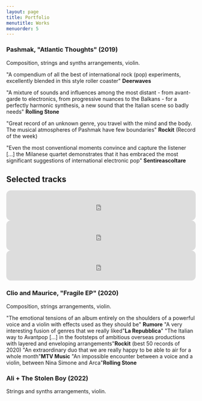 ```yaml
---
layout: page
title: Portfolio
menutitle: Works
menuorder: 5
---
```


### Pashmak, "Atlantic Thoughts" (2019)

Composition, strings and synths arrangements, violin.

"A compendium of all the best of international rock (pop) experiments, excellently blended in this style roller coaster" <b>Deerwaves</b>

"A mixture of sounds and influences among the most distant - from avant-garde  to electronics, from progressive nuances to the Balkans - for a perfectly harmonic synthesis, a new sound that the Italian scene so badly needs" <b>Rolling Stone</b>

"Great record of an unknown genre, you travel with the mind and the body. The musical atmospheres of Pashmak have few boundaries" <b>Rockit</b> (Record of the week)

"Even the most conventional moments convince and capture the listener [...] the Milanese quartet demonstrates that it has embraced the most significant suggestions of international electronic pop" <b>Sentireascoltare</b>

## Selected tracks

<iframe style="border-radius:12px" src="https://open.spotify.com/embed/track/72DekUA3ExFWMYlB3xtQEO?utm_source=generator&theme=0" width="100%" height="80" frameBorder="0" allowfullscreen="" allow="autoplay; clipboard-write; encrypted-media; fullscreen; picture-in-picture"></iframe>

<iframe style="border-radius:12px" src="https://open.spotify.com/embed/track/6LT1kV3MXWek26ks71Zi7L?utm_source=generator&theme=0" width="100%" height="80" frameBorder="0" allowfullscreen="" allow="autoplay; clipboard-write; encrypted-media; fullscreen; picture-in-picture"></iframe>

<iframe style="border-radius:12px" src="https://open.spotify.com/embed/track/0BK6V3rqSL6rhDZZFTHJp2?utm_source=generator&theme=0" width="100%" height="80" frameBorder="0" allowfullscreen="" allow="autoplay; clipboard-write; encrypted-media; fullscreen; picture-in-picture"></iframe>



### Clio and Maurice, "Fragile EP" (2020)

Composition, strings arrangements, violin.

"The emotional tensions of an album entirely on the shoulders of a powerful voice and a violin with effects used as they should be" <b>Rumore</b>
"A very interesting fusion of genres that we really liked"<b>La Repubblica</b>"
"The Italian way to Avantpop [...] in the footsteps of ambitious overseas productions with layered and enveloping arrangements"<b>Rockit</b> (best 50 records of 2020)
"An extraordinary duo that we are really happy to be able to air for a whole month"<b>MTV Music</b>
"An impossible encounter between a voice and a violin, between Nina Simone and Arca"<b>Rolling Stone</b>





### Ali + The Stolen Boy (2022)

Strings and synths arrangements, violin.








